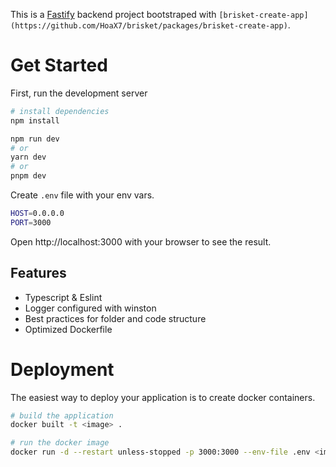 This is a [Fastify](https://fastify.dev/) backend project bootstraped with `[brisket-create-app](https://github.com/HoaX7/brisket/packages/brisket-create-app)`.

# Get Started

First, run the development server

```bash
# install dependencies
npm install

npm run dev
# or
yarn dev
# or
pnpm dev
```

Create `.env` file with your env vars.

```bash
HOST=0.0.0.0
PORT=3000
```

Open http://localhost:3000 with your browser to see the result.

## Features
- Typescript & Eslint
- Logger configured with winston
- Best practices for folder and code structure
- Optimized Dockerfile

# Deployment
The easiest way to deploy your application is to create docker containers.

```bash
# build the application
docker built -t <image> .

# run the docker image
docker run -d --restart unless-stopped -p 3000:3000 --env-file .env <image>
```